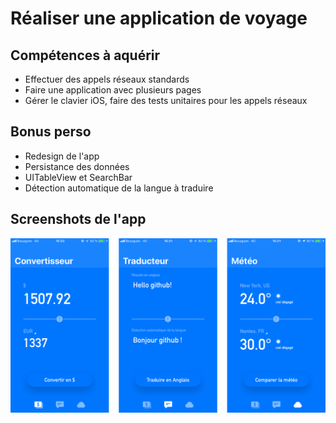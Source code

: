 # Réaliser une application de voyage

## Compétences à aquérir

- Effectuer des appels réseaux standards
- Faire une application avec plusieurs pages
- Gérer le clavier iOS, faire des tests unitaires pour les appels réseaux

## Bonus perso

- Redesign de l'app
- Persistance des données
- UITableView et SearchBar
- Détection automatique de la langue à traduire

## Screenshots de l'app

![Screenshots de l'app Baluchon](screenshot/baluchon.png)
